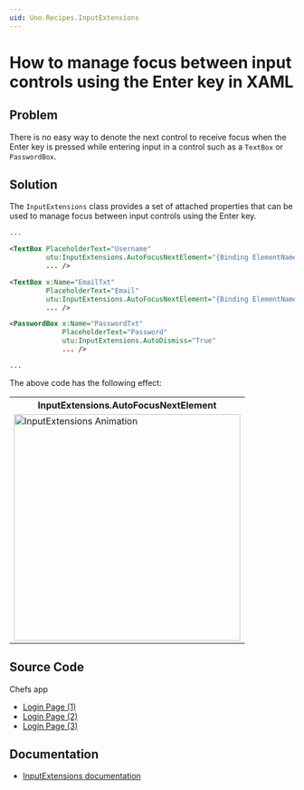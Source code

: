 ```yaml
---
uid: Uno.Recipes.InputExtensions
---
```


# How to manage focus between input controls using the Enter key in XAML

## Problem

There is no easy way to denote the next control to receive focus when the Enter key is pressed while entering input in a control such as a `TextBox` or `PasswordBox`.

## Solution

The `InputExtensions` class provides a set of attached properties that can be used to manage focus between input controls using the Enter key.

```xml
...

<TextBox PlaceholderText="Username"
         utu:InputExtensions.AutoFocusNextElement="{Binding ElementName=EmailTxt}"
         ... />

<TextBox x:Name="EmailTxt"
         PlaceholderText="Email"
         utu:InputExtensions.AutoFocusNextElement="{Binding ElementName=PasswordTxt}"
         ... />

<PasswordBox x:Name="PasswordTxt"
             PlaceholderText="Password"
             utu:InputExtensions.AutoDismiss="True"
             ... />

...
```

The above code has the following effect:
<table>
  <tr>
    <th>InputExtensions.AutoFocusNextElement</th>
  </tr>
  <tr>
   <td><img src="../assets/inputextensions-animated.gif" width="400px" alt="InputExtensions Animation"/></td>
  </tr>
</table>

## Source Code

Chefs app

- [Login Page (1)](https://github.com/unoplatform/uno.chefs/blob/c39edbc737dfd899b31cb3ba24d017c9e8351861/src/Chefs/Views/LoginPage.xaml#L64)
- [Login Page (2)](https://github.com/unoplatform/uno.chefs/blob/c39edbc737dfd899b31cb3ba24d017c9e8351861/src/Chefs/Views/LoginPage.xaml#L167)
- [Login Page (3)](https://github.com/unoplatform/uno.chefs/blob/c39edbc737dfd899b31cb3ba24d017c9e8351861/src/Chefs/Views/LoginPage.xaml#L186)

## Documentation

- [InputExtensions documentation](xref:Toolkit.Helpers.InputExtensions)